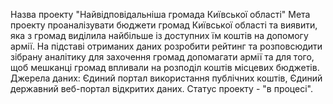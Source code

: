 Назва проекту "Найвідповідальніша громада Київської області"
Мета проекту проаналізувати бюджети громад Київської області та виявити, яка з громад виділила найбільше із доступних їм коштів на допомогу армії. 
На підставі отриманих даних розробити рейтинг та розповсюдити зібрану аналітику для захочення громад допомагати армії та для того, щоб мешканці громад впливали на розподіл коштів місцевих бюджетів.
Джерела даних: Єдиний портал використання публічних коштів, Єдиний державний веб-портал відкритих даних.
Статус проекту - "в процесі".
